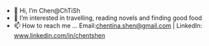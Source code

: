 - 👋 Hi, I’m Chen@ChTiSh
- 👀 I’m interested in travelling, reading novels and finding good food
- 📫 How to reach me ... Email:chentina.shen@gmail.com   |   LinkedIn: www.linkedin.com/in/chentshen

     

<!---
ChTiSh is a ✨ special ✨ repository because its `README.md` (this file) appears on your GitHub profile.
You can click the Preview link to take a look at your changes.
--->
